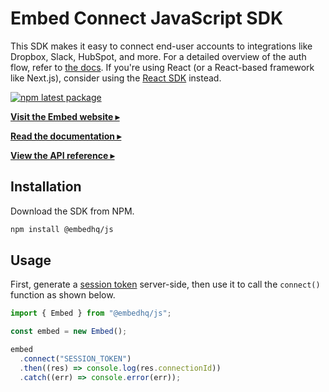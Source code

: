# Embed Connect JavaScript SDK

This SDK makes it easy to connect end-user accounts to integrations like Dropbox, Slack, HubSpot, and more. For a detailed overview of the auth flow, refer to [the docs](https://docs.useembed.com/). If you're using React (or a React-based framework like Next.js), consider using the [React SDK](https://github.com/embedhq/embed-react) instead.

[![npm latest package](https://img.shields.io/npm/v/@embedhq/js/latest.svg)](https://www.npmjs.com/package/@joshdschneider/formation)

[**Visit the Embed website ▸**](https://useembed.com/)

[**Read the documentation ▸**](https://docs.useembed.com/)

[**View the API reference ▸**](https://docs.useembed.com/api-reference)

## Installation

Download the SDK from NPM.

```bash
npm install @embedhq/js
```

## Usage

First, generate a [session token](https://docs.useembed.com/guides/step-by-step-guides/auth-flow) server-side, then use it to call the `connect()` function as shown below.

```js
import { Embed } from "@embedhq/js";

const embed = new Embed();

embed
  .connect("SESSION_TOKEN")
  .then((res) => console.log(res.connectionId))
  .catch((err) => console.error(err));
```
